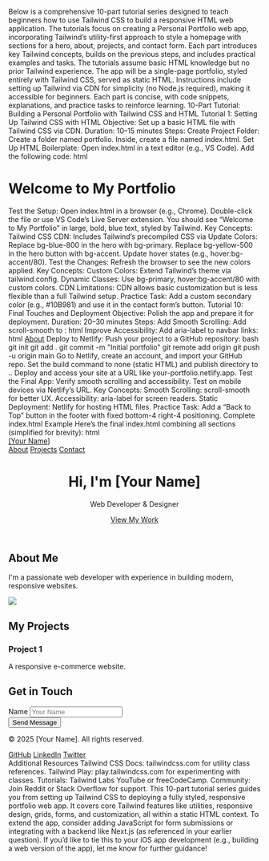 Below is a comprehensive 10-part tutorial series designed to teach beginners how to use Tailwind CSS to build a responsive HTML web application. The tutorials focus on creating a Personal Portfolio web app, incorporating Tailwind’s utility-first approach to style a homepage with sections for a hero, about, projects, and contact form. Each part introduces key Tailwind concepts, builds on the previous steps, and includes practical examples and tasks. The tutorials assume basic HTML knowledge but no prior Tailwind experience.
The app will be a single-page portfolio, styled entirely with Tailwind CSS, served as static HTML. Instructions include setting up Tailwind via CDN for simplicity (no Node.js required), making it accessible for beginners. Each part is concise, with code snippets, explanations, and practice tasks to reinforce learning.
10-Part Tutorial: Building a Personal Portfolio with Tailwind CSS and HTML
Tutorial 1: Setting Up Tailwind CSS with HTML
Objective: Set up a basic HTML file with Tailwind CSS via CDN.
Duration: 10–15 minutes
Steps:
Create Project Folder:
Create a folder named portfolio.
Inside, create a file named index.html.
Set Up HTML Boilerplate:
Open index.html in a text editor (e.g., VS Code).
Add the following code:
html
<!DOCTYPE html>
<html lang="en">
<head>
    <meta charset="UTF-8">
    <meta name="viewport" content="width=device-width, initial-scale=1.0">
    <title>Personal Portfolio</title>
    <!-- Tailwind CSS CDN -->
    <script src="https://cdn.tailwindcss.com"></script>
</head>
<body>
    <h1 class="text-3xl font-bold text-center text-blue-600">Welcome to My Portfolio</h1>
</body>
</html>
Test the Setup:
Open index.html in a browser (e.g., Chrome). Double-click the file or use VS Code’s Live Server extension.
You should see “Welcome to My Portfolio” in large, bold, blue text, styled by Tailwind.
Key Concepts:
Tailwind CSS CDN: Includes Tailwind’s precompiled CSS via <script src="https://cdn.tailwindcss.com">.
Utility Classes: text-3xl, font-bold, text-center, text-blue-600 are Tailwind classes for font size, weight, alignment, and color.
No Build Tools: Using the CDN avoids Node.js setup, ideal for beginners.
Practice Task:
Change the heading’s color to green (text-green-600) and font size to 4xl (text-4xl). Refresh the browser to see changes.
Tutorial 2: Building the Hero Section
Objective: Create a responsive hero section with a heading and button.
Duration: 15–20 minutes
Steps:
Replace <body> Content:
Update index.html’s <body> to include a hero section:
html
<body class="bg-gray-100">
    <header class="bg-blue-800 text-white py-16">
        <div class="container mx-auto text-center">
            <h1 class="text-4xl md:text-6xl font-bold mb-4">Hi, I'm [Your Name]</h1>
            <p class="text-xl mb-6">Web Developer & Designer</p>
            <a href="#projects" class="bg-yellow-500 text-black px-6 py-3 rounded-full font-semibold hover:bg-yellow-600">View My Work</a>
        </div>
    </header>
</body>
Understand the Code:
Layout: container mx-auto centers content with max-width. py-16 adds vertical padding.
Typography: text-4xl md:text-6xl sets font size, with a larger size on medium screens (md:).
Button: px-6 py-3 rounded-full styles the button with padding and rounded corners. hover:bg-yellow-600 changes the background on hover.
Responsive Design: md: prefix makes styles apply only on medium screens and up.
Test Responsiveness:
Resize the browser or use Chrome’s DevTools (F12 > Toggle Device Toolbar) to test how the heading size changes on mobile vs. desktop.
Key Concepts:
Utility-First: Combine classes like bg-blue-800, text-white for styling.
Responsive Prefixes: md:, lg:, etc., for breakpoint-specific styles.
Container: container for centered, responsive content.
Practice Task:
Add a second button linking to #contact with a different color (e.g., bg-green-500). Style it to match the first button.
Tutorial 3: Adding the Navigation Bar
Objective: Create a sticky navigation bar with links.
Duration: 15–20 minutes
Steps:
Add Navbar Before Hero:
Update <body> to include a navbar:
html
<body class="bg-gray-100">
    <nav class="bg-white shadow-md sticky top-0">
        <div class="container mx-auto px-4 py-4 flex justify-between items-center">
            <a href="/" class="text-2xl font-bold text-blue-800">[Your Name]</a>
            <div class="space-x-4">
                <a href="#about" class="text-gray-600 hover:text-blue-800">About</a>
                <a href="#projects" class="text-gray-600 hover:text-blue-800">Projects</a>
                <a href="#contact" class="text-gray-600 hover:text-blue-800">Contact</a>
            </div>
        </div>
    </nav>
    <header class="bg-blue-800 text-white py-16">
        <!-- Hero section from Tutorial 2 -->
    </header>
</body>
Understand the Code:
Sticky Navbar: sticky top-0 keeps the navbar at the top when scrolling.
Flexbox: flex justify-between items-center aligns logo and links horizontally.
Spacing: space-x-4 adds horizontal spacing between links.
Shadow: shadow-md adds a subtle shadow for depth.
Test the Navbar:
Scroll the page to confirm the navbar stays at the top.
Click links (they won’t work yet until sections are added).
Key Concepts:
Positioning: sticky for fixed navigation.
Flexbox: flex, justify-between for layout.
Hover Effects: hover:text-blue-800 for interactive links.
Practice Task:
Add a “Home” link to the navbar and style it to be bold (font-bold) when hovered.
Tutorial 4: Creating the About Section
Objective: Build an about section with text and an image placeholder.
Duration: 15–20 minutes
Steps:
Add About Section:
Add after the <header>:
html
<section id="about" class="py-16">
    <div class="container mx-auto px-4">
        <h2 class="text-3xl font-bold text-center mb-8">About Me</h2>
        <div class="flex flex-col md:flex-row items-center">
            <div class="md:w-1/2 mb-6 md:mb-0">
                <p class="text-lg text-gray-700">I'm a passionate web developer with experience in building modern, responsive websites. I love learning new technologies and creating user-friendly interfaces.</p>
            </div>
            <div class="md:w-1/2">
                <div class="bg-gray-300 h-64 w-full rounded-lg"></div>
            </div>
        </div>
    </div>
</section>
Understand the Code:
Section Layout: py-16 for vertical padding, px-4 for horizontal.
Responsive Flex: flex-col md:flex-row stacks items vertically on mobile, horizontally on desktop.
Width Control: md:w-1/2 splits content 50/50 on medium screens.
Placeholder Image: bg-gray-300 h-64 rounded-lg simulates an image.
Test the Section:
Refresh the browser and scroll to the “About” section.
Resize the browser to see the layout change from stacked to side-by-side.
Key Concepts:
Responsive Layout: flex-col vs. flex-row for mobile/desktop.
Spacing: mb-6 md:mb-0 for conditional margins.
Placeholder Styling: Use h-64 for fixed height.
Practice Task:
Replace the placeholder with a real image using <img src="https://via.placeholder.com/400" class="w-full h-64 object-cover rounded-lg">.
Tutorial 5: Designing the Projects Section
Objective: Create a grid of project cards.
Duration: 20–25 minutes
Steps:
Add Projects Section:
Add after the about section:
html
<section id="projects" class="bg-gray-200 py-16">
    <div class="container mx-auto px-4">
        <h2 class="text-3xl font-bold text-center mb-8">My Projects</h2>
        <div class="grid grid-cols-1 md:grid-cols-3 gap-6">
            <div class="bg-white p-6 rounded-lg shadow-md">
                <h3 class="text-xl font-semibold mb-2">Project 1</h3>
                <p class="text-gray-600">A responsive e-commerce website built with HTML and CSS.</p>
            </div>
            <div class="bg-white p-6 rounded-lg shadow-md">
                <h3 class="text-xl font-semibold mb-2">Project 2</h3>
                <p class="text-gray-600">A task management app with JavaScript and Tailwind.</p>
            </div>
            <div class="bg-white p-6 rounded-lg shadow-md">
                <h3 class="text-xl font-semibold mb-2">Project 3</h3>
                <p class="text-gray-600">A personal blog with dynamic content.</p>
            </div>
        </div>
    </div>
</section>
Understand the Code:
Grid Layout: grid grid-cols-1 md:grid-cols-3 creates a single-column grid on mobile, three columns on desktop.
Gap: gap-6 adds spacing between cards.
Card Styling: p-6 rounded-lg shadow-md for padding, rounded corners, and shadow.
Test the Grid:
View the section in the browser.
Resize to confirm the grid switches from one to three columns.
Key Concepts:
CSS Grid: grid-cols-1 md:grid-cols-3 for responsive grids.
Card Design: Combine bg-white, p-6, shadow-md for professional cards.
Spacing: gap-6 for consistent grid spacing.
Practice Task:
Add a “View Project” button to each card with bg-blue-500 text-white px-4 py-2 rounded hover:bg-blue-600.
Tutorial 6: Building the Contact Form
Objective: Create a functional contact form (styling only, no backend).
Duration: 20–25 minutes
Steps:
Add Contact Section:
Add after the projects section:
html
<section id="contact" class="py-16">
    <div class="container mx-auto px-4">
        <h2 class="text-3xl font-bold text-center mb-8">Get in Touch</h2>
        <form class="max-w-lg mx-auto">
            <div class="mb-4">
                <label for="name" class="block text-gray-700 font-semibold mb-2">Name</label>
                <input type="text" id="name" class="w-full p-3 border rounded-lg focus:outline-none focus:border-blue-500" placeholder="Your Name">
            </div>
            <div class="mb-4">
                <label for="email" class="block text-gray-700 font-semibold mb-2">Email</label>
                <input type="email" id="email" class="w-full p-3 border rounded-lg focus:outline-none focus:border-blue-500" placeholder="Your Email">
            </div>
            <div class="mb-4">
                <label for="message" class="block text-gray-700 font-semibold mb-2">Message</label>
                <textarea id="message" class="w-full p-3 border rounded-lg focus:outline-none focus:border-blue-500" rows="5" placeholder="Your Message"></textarea>
            </div>
            <button type="submit" class="w-full bg-blue-500 text-white p-3 rounded-lg font-semibold hover:bg-blue-600">Send Message</button>
        </form>
    </div>
</section>
Understand the Code:
Form Styling: max-w-lg mx-auto limits form width and centers it.
Inputs: w-full p-3 border rounded-lg for full-width, padded inputs.
Focus States: focus:outline-none focus:border-blue-500 for interactive feedback.
Button: w-full bg-blue-500 for a full-width, styled submit button.
Test the Form:
Fill out the form and click “Send Message” (it won’t submit without a backend).
Test focus states by clicking into inputs.
Key Concepts:
Form Styling: Use border, rounded-lg, p-3 for clean inputs.
Focus States: focus: for accessibility and UX.
Responsive Forms: max-w-lg for constrained width.
Practice Task:
Add a “Phone” input field between Email and Message, styled consistently.
Tutorial 7: Adding a Footer
Objective: Create a simple footer with social links.
Duration: 10–15 minutes
Steps:
Add Footer:
Add after the contact section:
html
<footer class="bg-gray-800 text-white py-6">
    <div class="container mx-auto px-4 text-center">
        <p class="mb-4">&copy; 2025 [Your Name]. All rights reserved.</p>
        <div class="flex justify-center space-x-6">
            <a href="#" class="hover:text-blue-400">GitHub</a>
            <a href="#" class="hover:text-blue-400">LinkedIn</a>
            <a href="#" class="hover:text-blue-400">Twitter</a>
        </div>
    </div>
</footer>
Understand the Code:
Footer Styling: bg-gray-800 text-white for dark theme.
Social Links: flex justify-center space-x-6 for centered, spaced links.
Hover: hover:text-blue-400 for interactive links.
Test the Footer:
Scroll to the bottom and verify links are centered and hoverable.
Key Concepts:
Footer Layout: Use flex and justify-center for alignment.
Minimal Design: Simple, clean footer with Tailwind utilities.
Practice Task:
Add an “Email” link with an icon using Tailwind’s flex items-center and a placeholder <span> for the icon.
Tutorial 8: Enhancing Responsiveness
Objective: Optimize the app for mobile and tablet devices.
Duration: 20–25 minutes
Steps:
Adjust Hero Section:
Update the hero <header> for better mobile padding:
html
<header class="bg-blue-800 text-white py-12 md:py-16">
    <div class="container mx-auto text-center px-4">
        <h1 class="text-3xl md:text-6xl font-bold mb-4">Hi, I'm [Your Name]</h1>
        <p class="text-lg md:text-xl mb-6">Web Developer & Designer</p>
        <a href="#projects" class="bg-yellow-500 text-black px-6 py-3 rounded-full font-semibold hover:bg-yellow-600">View My Work</a>
    </div>
</header>
Optimize Navbar:
Add mobile-friendly spacing:
html
<nav class="bg-white shadow-md sticky top-0">
    <div class="container mx-auto px-6 py-4 flex justify-between items-center">
        <!-- Rest unchanged -->
    </div>
</nav>
Test Responsiveness:
Use Chrome DevTools to simulate mobile devices (e.g., iPhone 12).
Verify text sizes, padding, and grid layouts adjust correctly.
Key Concepts:
Responsive Padding: py-12 md:py-16 for smaller mobile padding.
Mobile-First: Tailwind’s default styles are mobile, with md:, lg: for larger screens.
Testing: Use browser tools for responsive testing.
Practice Task:
Add a sm:text-2xl class to the projects section’s <h2> to adjust font size on small screens.
Tutorial 9: Customizing Tailwind Colors
Objective: Customize Tailwind’s color palette using the CDN’s configuration.
Duration: 15–20 minutes
Steps:
Add Custom Colors:
Add a <script> block after the Tailwind CDN to customize colors:
html
<head>
    <meta charset="UTF-8">
    <meta name="viewport" content="width=device-width, initial-scale=1.0">
    <title>Personal Portfolio</title>
    <script src="https://cdn.tailwindcss.com"></script>
    <script>
        tailwind.config = {
            theme: {
                extend: {
                    colors: {
                        'primary': '#1E40AF', // Custom blue
                        'accent': '#F59E0B',  // Custom yellow
                    }
                }
            }
        }
    </script>
</head>
Update Colors:
Replace bg-blue-800 in the hero with bg-primary.
Replace bg-yellow-500 in the hero button with bg-accent.
Update hover states (e.g., hover:bg-accent/80).
Test the Changes:
Refresh the browser to see the new colors applied.
Key Concepts:
Custom Colors: Extend Tailwind’s theme via tailwind.config.
Dynamic Classes: Use bg-primary, hover:bg-accent/80 with custom colors.
CDN Limitations: CDN allows basic customization but is less flexible than a full Tailwind setup.
Practice Task:
Add a custom secondary color (e.g., #10B981) and use it in the contact form’s button.
Tutorial 10: Final Touches and Deployment
Objective: Polish the app and prepare it for deployment.
Duration: 20–30 minutes
Steps:
Add Smooth Scrolling:
Add scroll-smooth to <html>:
html
<html lang="en" class="scroll-smooth">
Improve Accessibility:
Add aria-label to navbar links:
html
<a href="#about" class="text-gray-600 hover:text-blue-800" aria-label="About section">About</a>
Deploy to Netlify:
Push your project to a GitHub repository:
bash
git init
git add .
git commit -m "Initial portfolio"
git remote add origin <your-repo-url>
git push -u origin main
Go to Netlify, create an account, and import your GitHub repo.
Set the build command to none (static HTML) and publish directory to ..
Deploy and access your site at a URL like your-portfolio.netlify.app.
Test the Final App:
Verify smooth scrolling and accessibility.
Test on mobile devices via Netlify’s URL.
Key Concepts:
Smooth Scrolling: scroll-smooth for better UX.
Accessibility: aria-label for screen readers.
Static Deployment: Netlify for hosting HTML files.
Practice Task:
Add a “Back to Top” button in the footer with fixed bottom-4 right-4 positioning.
Complete index.html Example
Here’s the final index.html combining all sections (simplified for brevity):
html
<!DOCTYPE html>
<html lang="en" class="scroll-smooth">
<head>
    <meta charset="UTF-8">
    <meta name="viewport" content="width=device-width, initial-scale=1.0">
    <title>Personal Portfolio</title>
    <script src="https://cdn.tailwindcss.com"></script>
    <script>
        tailwind.config = {
            theme: {
                extend: {
                    colors: {
                        'primary': '#1E40AF',
                        'accent': '#F59E0B',
                    }
                }
            }
        }
    </script>
</head>
<body class="bg-gray-100">
    <nav class="bg-white shadow-md sticky top-0">
        <div class="container mx-auto px-6 py-4 flex justify-between items-center">
            <a href="/" class="text-2xl font-bold text-primary">[Your Name]</a>
            <div class="space-x-4">
                <a href="#about" class="text-gray-600 hover:text-primary" aria-label="About section">About</a>
                <a href="#projects" class="text-gray-600 hover:text-primary" aria-label="Projects section">Projects</a>
                <a href="#contact" class="text-gray-600 hover:text-primary" aria-label="Contact section">Contact</a>
            </div>
        </div>
    </nav>
    <header class="bg-primary text-white py-12 md:py-16">
        <div class="container mx-auto text-center px-4">
            <h1 class="text-3xl md:text-6xl font-bold mb-4">Hi, I'm [Your Name]</h1>
            <p class="text-lg md:text-xl mb-6">Web Developer & Designer</p>
            <a href="#projects" class="bg-accent text-black px-6 py-3 rounded-full font-semibold hover:bg-accent/80">View My Work</a>
        </div>
    </header>
    <section id="about" class="py-16">
        <div class="container mx-auto px-4">
            <h2 class="text-3xl font-bold text-center mb-8">About Me</h2>
            <div class="flex flex-col md:flex-row items-center">
                <div class="md:w-1/2 mb-6 md:mb-0">
                    <p class="text-lg text-gray-700">I'm a passionate web developer with experience in building modern, responsive websites.</p>
                </div>
                <div class="md:w-1/2">
                    <img src="https://via.placeholder.com/400" class="w-full h-64 object-cover rounded-lg">
                </div>
            </div>
        </div>
    </section>
    <section id="projects" class="bg-gray-200 py-16">
        <div class="container mx-auto px-4">
            <h2 class="text-3xl font-bold text-center mb-8">My Projects</h2>
            <div class="grid grid-cols-1 md:grid-cols-3 gap-6">
                <div class="bg-white p-6 rounded-lg shadow-md">
                    <h3 class="text-xl font-semibold mb-2">Project 1</h3>
                    <p class="text-gray-600">A responsive e-commerce website.</p>
                </div>
                <!-- Repeat for Project 2, 3 -->
            </div>
        </div>
    </section>
    <section id="contact" class="py-16">
        <div class="container mx-auto px-4">
            <h2 class="text-3xl font-bold text-center mb-8">Get in Touch</h2>
            <form class="max-w-lg mx-auto">
                <div class="mb-4">
                    <label for="name" class="block text-gray-700 font-semibold mb-2">Name</label>
                    <input type="text" id="name" class="w-full p-3 border rounded-lg focus:outline-none focus:border-primary" placeholder="Your Name">
                </div>
                <!-- Email, Message fields -->
                <button type="submit" class="w-full bg-primary text-white p-3 rounded-lg font-semibold hover:bg-primary/80">Send Message</button>
            </form>
        </div>
    </section>
    <footer class="bg-gray-800 text-white py-6">
        <div class="container mx-auto px-4 text-center">
            <p class="mb-4">&copy; 2025 [Your Name]. All rights reserved.</p>
            <div class="flex justify-center space-x-6">
                <a href="#" class="hover:text-blue-400">GitHub</a>
                <a href="#" class="hover:text-blue-400">LinkedIn</a>
                <a href="#" class="hover:text-blue-400">Twitter</a>
            </div>
        </div>
    </footer>
</body>
</html>
Additional Resources
Tailwind CSS Docs: tailwindcss.com for utility class references.
Tailwind Play: play.tailwindcss.com for experimenting with classes.
Tutorials: Tailwind Labs YouTube or freeCodeCamp.
Community: Join Reddit or Stack Overflow for support.
This 10-part tutorial series guides you from setting up Tailwind CSS to deploying a fully styled, responsive portfolio web app. It covers core Tailwind features like utilities, responsive design, grids, forms, and customization, all within a static HTML context. To extend the app, consider adding JavaScript for form submissions or integrating with a backend like Next.js (as referenced in your earlier question). If you’d like to tie this to your iOS app development (e.g., building a web version of the app), let me know for further guidance!